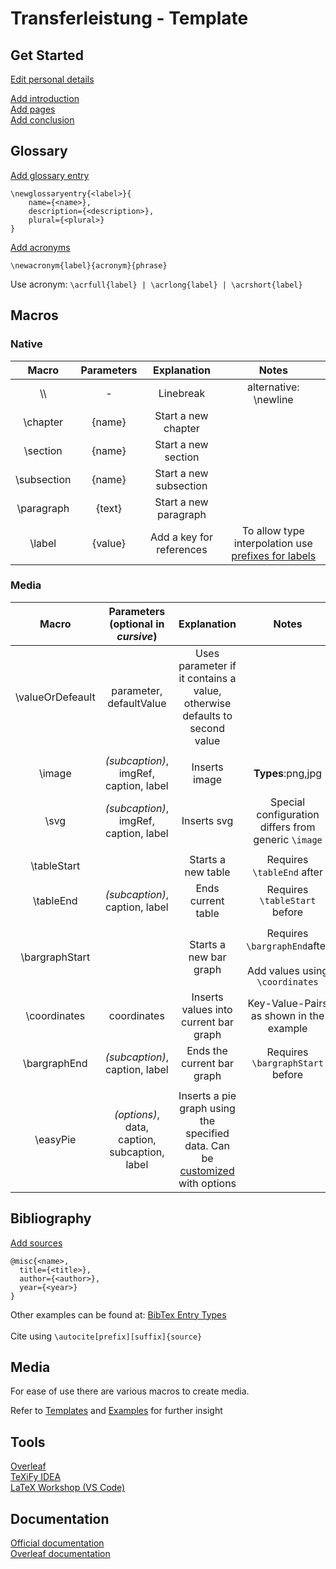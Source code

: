 # Transferleistung - Template

## Get Started

[Edit personal details](settings/config.tex)
<br>

[Add introduction](pages/intro.tex)
<br>
[Add pages](pages/)
<br>
[Add conclusion](pages/conclusion.tex)
<br>

## Glossary

[Add glossary entry](frame/glossary.tex)
<br/>

```
\newglossaryentry{<label>}{
	name={<name>},
	description={<description>},
	plural={<plural>}
}
```

[Add acronyms](frame/acronym.tex)
<br/>

```
\newacronym{label}{acronym}{phrase}
```

Use acronym: ```\acrfull{label} | \acrlong{label} | \acrshort{label}```

## Macros

### Native 
|    Macro    | Parameters |       Explanation        |                                                                Notes                                                                 |
|:-----------:|:----------:|:------------------------:|:------------------------------------------------------------------------------------------------------------------------------------:|
|    \\\\     |     -      |        Linebreak         |                                                        alternative: \newline                                                         |
|  \chapter   |   {name}   |   Start a new chapter    |                                                                                                                                      |
|  \section   |   {name}   |   Start a new section    |                                                                                                                                      |
| \subsection |   {name}   |  Start a new subsection  |                                                                                                                                      |
| \paragraph  |   {text}   |  Start a new paragraph   |                                                                                                                                      |
|   \label    |  {value}   | Add a key for references | To allow type interpolation use [prefixes for labels](https://en.wikibooks.org/wiki/LaTeX/Labels_and_Cross-referencing#Introduction) |

### Media
|      Macro       |      Parameters (optional in *cursive*)       |                                              Explanation                                              |                                    Notes                                    |
|:----------------:|:---------------------------------------------:|:-----------------------------------------------------------------------------------------------------:|:---------------------------------------------------------------------------:|
| \valueOrDefeault |            parameter, defaultValue            |               Uses parameter if it contains a value, otherwise defaults to second value               |                                                                             |
|                  |                                               |                                                                                                       |                                                                             |
|      \image      |    *(subcaption)*, imgRef, caption, label     |                                             Inserts image                                             |                              **Types**:png,jpg                              |
|       \svg       |    *(subcaption)*, imgRef, caption, label     |                                              Inserts svg                                              |           Special configuration differs from generic ```\image```           |
|                  |                                               |                                                                                                       |                                                                             |
|   \tableStart    |                                               |                                          Starts a new table                                           |                       Requires ```\tableEnd``` after                        |
|    \tableEnd     |        *(subcaption)*,  caption, label        |                                          Ends current table                                           |                      Requires ```\tableStart``` before                      |
|                  |                                               |                                                                                                       |                                                                             |
|  \bargraphStart  |                                               |                                        Starts a new bar graph                                         | Requires ```\bargraphEnd```after<br><br>Add values using ```\coordinates``` |
|   \coordinates   |                  coordinates                  |                                 Inserts values into current bar graph                                 |                   Key-Value-Pairs as shown in the example                   |
|   \bargraphEnd   |        *(subcaption)*,  caption, label        |                                      Ends the current bar graph                                       |                    Requires ```\bargraphStart``` before                     |
|                  |                                               |                                                                                                       |                                                                             |
|     \easyPie     | *(options)*, data, caption, subcaption, label | Inserts a pie graph using the specified data. Can be [customized](templates/graphs.tex) with options  |                                                                             |



## Bibliography

[Add sources](sources.bib) <br/>

```
@misc{<name>,
  title={<title>},
  author={<author>},
  year={<year>}
}
```

Other examples can be found at: [BibTex Entry Types](https://www.bibtex.com/e/entry-types/)
<br><br>
Cite using ```\autocite[prefix][suffix]{source}```

## Media

For ease of use there are various macros to create media.

Refer to [Templates](templates) and [Examples](examples) for further insight

## Tools

[Overleaf](https://www.overleaf.com/)
<br/>
[TeXiFy IDEA](https://plugins.jetbrains.com/plugin/9473-texify-idea)
<br/>
[LaTeX Workshop (VS Code)](https://marketplace.visualstudio.com/items?itemName=James-Yu.latex-workshop)
<br/>

## Documentation

[Official documentation](https://www.latex-project.org/help/documentation/)
<br>
[Overleaf documentation](https://de.overleaf.com/learn/latex/Creating_a_document_in_LaTeX)
<br>